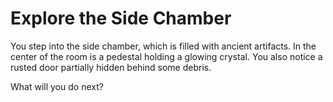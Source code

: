 # Explore the Side Chamber

You step into the side chamber, which is filled with ancient artifacts. In the center of the room is a pedestal holding a glowing crystal. You also notice a rusted door partially hidden behind some debris.

What will you do next?
